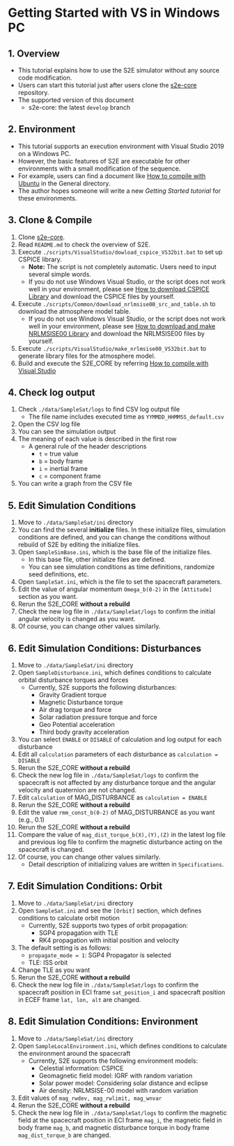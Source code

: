 # Getting Started with VS in Windows PC

## 1.  Overview

- This tutorial explains how to use the S2E simulator without any source code modification.   
- Users can start this tutorial just after users clone the [s2e-core](https://github.com/ut-issl/s2e-core) repository. 
- The supported version of this document
  - s2e-core: the latest `develop` branch

## 2. Environment
- This tutorial supports an execution environment with Visual Studio 2019 on a Windows PC.  
- However, the basic features of S2E are executable for other environments with a small modification of the sequence. 
- For example, users can find a document like [How to compile with Ubuntu](../General/HowToCompileWithUbuntuInDocker.md) in the General directory.
- The author hopes someone will write a new *Getting Started tutorial* for these environments.

## 3. Clone & Compile
1. Clone [s2e-core](https://github.com/ut-issl/s2e-core).  
2. Read `README.md` to check the overview of S2E.
3. Execute `./scripts/VisualStudio/dowload_cspice_VS32bit.bat` to set up CSPICE library.
   - **Note:** The script is not completely automatic. Users need to input several simple words.  
   - If you do not use Windows Visual Studio, or the script does not work well in your environment, please see  [How to download CSPICE Library](../General/HowToDwnloadCSPCElibrary.md) and download the CSPICE files by yourself.
4. Execute `./scripts/Common/download_nrlmsise00_src_and_table.sh` to download the atmosphere model table.
   - If you do not use Windows Visual Studio, or the script does not work well in your environment, please see  [How to download and make NRLMSISE00 Library](../General/HowToDownloadNRLMSISE00library.md) and download the NRLMSISE00 files by yourself.
4. Execute `./scripts/VisualStudio/make_nrlmsise00_VS32bit.bat` to generate library files for the atmosphere model.
4. Build and execute the S2E_CORE by referring [How to compile with Visual Studio](../General/HowToCompileWithVisualStudio.md)  

## 4. Check log output

1. Check `./data/SampleSat/logs` to find CSV log output file  
   - The file name includes executed time as `YYMMDD_HHMMSS_default.csv`  
2. Open the CSV log file  
3. You can see the simulation output  
4. The meaning of each value is described in the first row  
   - A general rule of the header descriptions  
     - `t` = true value   
     - `b` = body frame  
     - `i` = inertial frame  
     - `c` = component frame  
5. You can write a graph from the CSV file  
   
## 5. Edit Simulation Conditions

1.  Move to `./data/SampleSat/ini`  directory  
2.  You can find the several **initialize** files. In these initialize files, simulation conditions are defined, and you can change the conditions without rebuild of S2E by editing the initialize files.
3.  Open `SampleSimBase.ini`, which is the base file of the initialize files.
    - In this base file, other initialize files are defined.
    - You can see simulation conditions as time definitions, randomize seed definitions, etc. 
4.  Open `SampleSat.ini`, which is the file to set the spacecraft parameters.
4.  Edit the value of angular momentum `Omega_b(0-2)` in the `[Attitude]` section as you want.
5.  Rerun the S2E_CORE **without a rebuild**
6.  Check the new log file in `./data/SampleSat/logs` to confirm the initial angular velocity is changed as you want.
7.  Of course, you can change other values similarly.

## 6. Edit Simulation Conditions: Disturbances

1.  Move to `./data/SampleSat/ini`  directory  
2.  Open `SampleDisturbance.ini`, which defines conditions to calculate orbital disturbance torques and forces
    - Currently, S2E supports the following disturbances:
      - Gravity Gradient torque
      - Magnetic Disturbance torque
      - Air drag torque and force
      - Solar radiation pressure torque and force
      - Geo Potential acceleration
      - Third body gravity acceleration
3.  You can select `ENABLE` or `DISABLE` of calculation and log output for each disturbance
4.   Edit all `calculation` parameters of each disturbance as `calculation = DISABLE`
5.  Rerun the S2E_CORE **without a rebuild**
6.  Check the new log file in `./data/SampleSat/logs` to confirm the spacecraft is not affected by any disturbance torque and the angular velocity and quaternion are not changed.
7.  Edit  `calculation` of MAG_DISTURBANCE as `calculation = ENABLE`
8.  Rerun the S2E_CORE **without a rebuild**
9.  Edit the value `rmm_const_b(0-2)` of MAG_DISTURBANCE as you want (e.g., 0.1)
10.  Rerun the S2E_CORE **without a rebuild**
11.  Compare the value of `mag_dist_torque_b(X),(Y),(Z)` in the latest log file and previous log file to confirm the magnetic disturbance acting on the spacecraft is changed.
12.  Of course, you can change other values similarly.
     - Detail description of initializing values are written in `Specifications`.

## 7. Edit Simulation Conditions: Orbit

1.  Move to `./data/SampleSat/ini`  directory  
2.  Open `SampleSat.ini` and see the `[Orbit]` section, which defines conditions to calculate orbit motion
    - Currently, S2E supports two types of orbit propagation:
      - SGP4 propagation with TLE
      - RK4 propagation with initial position and velocity
3.  The default setting is as follows:
    - `propagate_mode = 1`: SGP4 Propagator is selected
    - TLE: ISS orbit
4.  Change TLE as you want
5.  Rerun the S2E_CORE **without a rebuild**
6.  Check the new log file in `./data/SampleSat/logs` to confirm the spacecraft position in ECI frame `sat_position_i` and spacecraft position in ECEF frame `lat, lon, alt` are changed.

## 8. Edit Simulation Conditions: Environment

1.  Move to `./data/SampleSat/ini`  directory  
2.  Open `SampleLocalEnvironment.ini`, which defines conditions to calculate the environment around the spacecraft
    - Currently, S2E supports the following environment models:
      - Celestial information: CSPICE
      - Geomagnetic field model: IGRF with random variation
      - Solar power model: Considering solar distance and eclipse
      - Air density: NRLMSISE-00 model with random variation
3.  Edit values of `mag_rwdev, mag_rwlimit, mag_wnvar` 
4.  Rerun the S2E_CORE **without a rebuild**
5.  Check the new log file in `./data/SampleSat/logs` to confirm the magnetic field at the spacecraft position in ECI frame `mag_i`, the magnetic field in body frame `mag_b`, and magnetic disturbance torque in body frame `mag_dist_torque_b` are changed.
